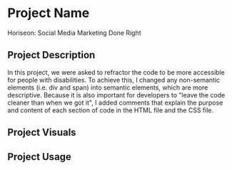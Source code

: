 # Project Name
Horiseon: Social Media Marketing Done Right

## Project Description
In this project, we were asked to refractor the code to be more accessible for people with disabilities.  To achieve this, I changed any non-semantic elements (i.e. div and span) into semantic elements, which are more descriptive.  Because it is also important for developers to "leave the code cleaner than when we got it", I added comments that explain the purpose and content of each section of code in the HTML file and the CSS file. 

## Project Visuals

## Project Usage